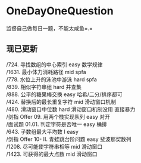 # OneDayOneQuestion
监督自己做每日一题，不能太咸鱼=.=  
## 现已更新
/724. 寻找数组的中心索引 easy 数学规律  
/1631. 最小体力消耗路径 mid spfa  
/778. 水位上升的泳池中游泳 hard spfa  
/839. 相似字符串组 hard 并查集  
/888. 公平的糖果棒交换 easy 哈希/二分/排序都可  
/424. 替换后的最长重复字符 mid 滑动窗口机制  
/480. 滑动窗口中位数 hard 滑动窗口机制没用 直接暴力  
/剑指 Offer 09. 用两个栈实现队列 easy  对开  
/面试题 01.01. 判定字符是否唯一 easy 桶排   
/643. 子数组最大平均数 I easy  
/剑指 Offer 10- II. 青蛙跳台阶问题 easy 斐波那契数列  
/1208. 尽可能使字符串相等 mid 滑动窗口  
/1423. 可获得的最大点数 mid 滑动窗口  